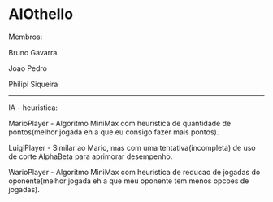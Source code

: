 # AIOthello

Membros:  

Bruno Gavarra

Joao Pedro

Philipi Siqueira

------------------------------------------------------------------------------------------------------------------------------------------
IA - heuristica:

MarioPlayer - Algoritmo MiniMax com heuristica de quantidade de pontos(melhor jogada eh a que eu consigo fazer mais pontos).

LuigiPlayer - Similar ao Mario, mas com uma tentativa(incompleta) de uso de corte AlphaBeta para aprimorar desempenho.

WarioPlayer - Algoritmo MiniMax com heuristica de reducao de jogadas do oponente(melhor jogada eh a que meu oponente tem menos opcoes de jogadas).
         
